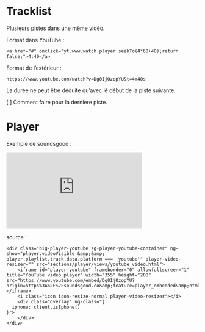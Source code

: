 # Tracklist

Plusieurs pistes dans une même vidéo.

Format dans YouTube :

	<a href="#" onclick="yt.www.watch.player.seekTo(4*60+40);return false;">4:40</a>

Format de l’extérieur :

	https://www.youtube.com/watch?v=Dg0IjOzopYU&t=4m40s

La durée ne peut être déduite qu’avec lé début de la piste suivante.

[ ] Comment faire pour la dernière piste.

# Player

Exemple de soundsgood :

<div class="big-player-youtube sg-player-youtube-container" ng-show="player.videoVisible &amp;&amp; player.playlist.track.data.platform === 'youtube'" player-video-resizer="" src="sections/player/views/youtube_video.html">
		<iframe id="player-youtube" frameborder="0" allowfullscreen="1" title="YouTube video player" width="355" height="200" src="https://www.youtube.com/embed/Dg0IjOzopYU?origin=https%3A%2F%2Fsoundsgood.co&amp;feature=player_embedded&amp;html5=true&amp;enablejsapi=1&amp;controls=0&amp;modestbranding=1&amp;showinfo=0&amp;rel=0&amp;autoplay=0&amp;disablekb=1&amp;playsinline=1&amp;widgetid=2"></iframe>
		<i class="icon icon-resize-normal player-video-resizer"></i>
		<div class="overlay" ng-class="{
      iphone: client.isIphone()
    }">
		</div></div>

source :

	<div class="big-player-youtube sg-player-youtube-container" ng-show="player.videoVisible &amp;&amp; player.playlist.track.data.platform === 'youtube'" player-video-resizer="" src="sections/player/views/youtube_video.html">
		<iframe id="player-youtube" frameborder="0" allowfullscreen="1" title="YouTube video player" width="355" height="200" src="https://www.youtube.com/embed/Dg0IjOzopYU?origin=https%3A%2F%2Fsoundsgood.co&amp;feature=player_embedded&amp;html5=true&amp;enablejsapi=1&amp;controls=0&amp;modestbranding=1&amp;showinfo=0&amp;rel=0&amp;autoplay=0&amp;disablekb=1&amp;playsinline=1&amp;widgetid=2"></iframe>
		<i class="icon icon-resize-normal player-video-resizer"></i>
		<div class="overlay" ng-class="{
      iphone: client.isIphone()
    }">
		</div>
	</div>

